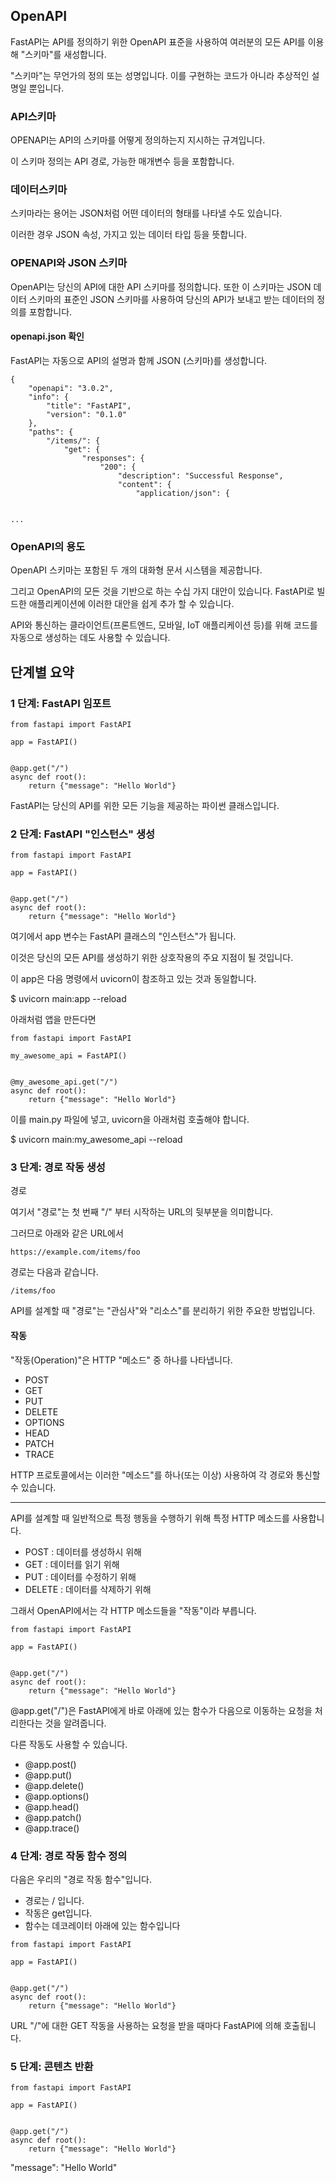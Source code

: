 ## OpenAPI

FastAPI는 API를 정의하기 위한 OpenAPI 표준을 사용하여 여러분의 모든 API를 이용해 "스키마"를 새성합니다.

"스키마"는 무언가의 정의 또는 성명입니다. 이를 구현하는 코드가 아니라 추상적인 설명일 뿐입니다.

### API스키마

OPENAPI는 API의 스키마를 어떻게 정의하는지 지시하는 규겨입니다.

이 스키마 정의는 API 경로, 가능한 매개변수 등을 포함합니다.

###  데이터스키마

스키마라는 용어는 JSON처럼 어떤 데이터의 형태를 나타낼 수도 있습니다.

이러한 경우 JSON 속성, 가지고 있는 데이터 타입 등을 뜻합니다.

### OPENAPI와 JSON 스키마
OpenAPI는 당신의 API에 대한 API 스키마를 정의합니다. 또한 이 스키마는 JSON 데이터 스키마의 표준인 JSON 스키마를 사용하여 당신의 API가 보내고 받는 데이터의 정의를 포함합니다.

#### openapi.json 확인
FastAPI는 자동으로 API의 설명과 함께 JSON (스키마)를 생성합니다.

```
{
    "openapi": "3.0.2",
    "info": {
        "title": "FastAPI",
        "version": "0.1.0"
    },
    "paths": {
        "/items/": {
            "get": {
                "responses": {
                    "200": {
                        "description": "Successful Response",
                        "content": {
                            "application/json": {


...
```

### OpenAPI의 용도
OpenAPI 스키마는 포함된 두 개의 대화형 문서 시스템을 제공합니다.

그리고 OpenAPI의 모든 것을 기반으로 하는 수십 가지 대안이 있습니다. FastAPI로 빌드한 애플리케이션에 이러한 대안을 쉽게 추가 할 수 있습니다.

API와 통신하는 클라이언트(프론트엔드, 모바일, IoT 애플리케이션 등)를 위해 코드를 자동으로 생성하는 데도 사용할 수 있습니다.

## 단계별 요약
### 1 단계: FastAPI 임포트
```
from fastapi import FastAPI

app = FastAPI()


@app.get("/")
async def root():
    return {"message": "Hello World"}
```
FastAPI는 당신의 API를 위한 모든 기능을 제공하는 파이썬 클래스입니다.

### 2 단계: FastAPI "인스턴스" 생성

```
from fastapi import FastAPI

app = FastAPI()


@app.get("/")
async def root():
    return {"message": "Hello World"}
```

여기에서 app 변수는 FastAPI 클래스의 "인스턴스"가 됩니다.

이것은 당신의 모든 API를 생성하기 위한 상호작용의 주요 지점이 될 것입니다.

이 app은 다음 명령에서 uvicorn이 참조하고 있는 것과 동일합니다.

$ uvicorn main:app --reload

아래처럼 앱을 만든다면

```
from fastapi import FastAPI

my_awesome_api = FastAPI()


@my_awesome_api.get("/")
async def root():
    return {"message": "Hello World"}
```

이를 main.py 파일에 넣고, uvicorn을 아래처럼 호출해야 합니다.

$ uvicorn main:my_awesome_api --reload

### 3 단계: 경로 작동 생성

경로

여기서 "경로"는 첫 번째 "/" 부터 시작하는 URL의 뒷부분을 의미합니다.

그러므로 아래와 같은 URL에서

```
https://example.com/items/foo
```
경로는 다음과 같습니다.
```
/items/foo
```
API를 설계할 때 "경로"는 "관심사"와 "리소스"를 분리하기 위한 주요한 방법입니다.

#### 작동

"작동(Operation)"은 HTTP "메소드" 중 하나를 나타냅니다.

- POST
- GET
- PUT
- DELETE
- OPTIONS
- HEAD
- PATCH
- TRACE

HTTP 프로토콜에서는 이러한 "메소드"를 하나(또는 이상) 사용하여 각 경로와 통신할 수 있습니다.

-----------------------------------

API를 설계할 때 일반적으로 특정 행동을 수행하기 위해 특정 HTTP 메소드를 사용합니다.

- POST : 데이터를 생성하시 위해
- GET : 데이터를 읽기 위해
- PUT : 데이터를 수정하기 위해
- DELETE : 데이터를 삭제하기 위해

그래서 OpenAPI에서는 각 HTTP 메소드들을 "작동"이라 부릅니다.

```
from fastapi import FastAPI

app = FastAPI()


@app.get("/")
async def root():
    return {"message": "Hello World"}
```

@app.get("/")은 FastAPI에게 바로 아래에 있는 함수가 다음으로 이동하는 요청을 처리한다는 것을 알려줍니다.

다른 작동도 사용할 수 있습니다.
- @app.post()
- @app.put()
- @app.delete()
- @app.options()
- @app.head()
- @app.patch()
- @app.trace()

### 4 단계: 경로 작동 함수 정의

다음은 우리의 "경로 작동 함수"입니다.
- 경로는 / 입니다.
- 작동은 get입니다.
- 함수는 데코레이터 아래에 있는 함수입니다

```
from fastapi import FastAPI

app = FastAPI()


@app.get("/")
async def root():
    return {"message": "Hello World"}
```
URL "/"에 대한 GET 작동을 사용하는 요청을 받을 때마다 FastAPI에 의해 호출됩니다.

### 5 단계: 콘텐츠 반환
```
from fastapi import FastAPI

app = FastAPI()


@app.get("/")
async def root():
    return {"message": "Hello World"}
```
"message": "Hello World"